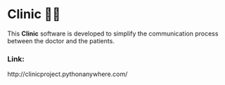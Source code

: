 <h1>Clinic 👨‍⚕️ </h1>
This <strong>Clinic</strong> software is developed to simplify the communication process between the doctor and the patients.


<h3>Link:</h3>
http://clinicproject.pythonanywhere.com/

